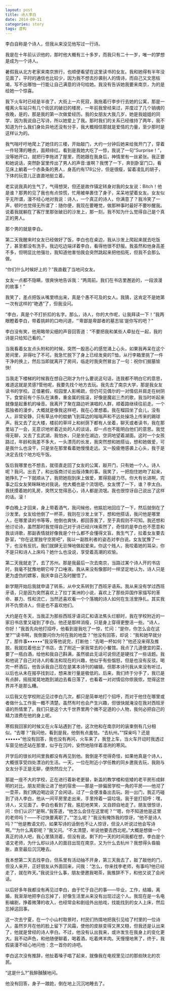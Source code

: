 ```yaml
---
layout: post
title: 诗人李白
date: 2014-09-11
categories: story
tags: 虚构
---
```


李白自称是个诗人，但我从来没见他写过一行诗。

我是在十年前认识他的，那时他大概有三十多岁，而我只有二十一岁，唯一的梦想是成为一个诗人。

暑假我从北方老家来南京旅行，也顺便看望在这里读书的女友。我和她得有半年没见面了，平时的通信也比较少，因为我不想去抄袭别人的情诗，而自己又文思枯竭，写不出哪怕一行能让自己满意的诗句给她。我没有告诉她我要来南京，为的是给她一个惊喜。

我下火车时已经是半夜了，大街上一片死寂，我拖着行李步行去她的公寓，那是一幢离火车站只有几个街区的破旧的楼房，一年前我曾经来过，并度过了几个销魂的夜晚，是的，那是我的第一次做爱经历。我的女朋友大我几岁，她是我姐姐的同学，因为我说自己写诗，所以她爱上了我。那时我们的关系已经维持了两年，我不知道为什么我们身处异地还没有分手，我大概相信那就是爱情的力量，至少那时是这样认为的。

我气喘吁吁地爬上了她住的三楼，开始敲门，大约一分钟后她来给我开门了，穿着一件轻薄的睡衣，面颊绯红。看到是我她大吃了一惊，我说了一句“Surprise！”，没等她开口，就把行李拖进了屋里，而她跟在我身后，神情里有一丝紧张。我正要和她说话，突然卧室里传出了男人的声音:谁啊？我愣了一下，奔到卧室门口，看见床上躺着一个赤条条的男人，身高约有178公分，但是很瘦，留着凌乱的胡子，下体的玩意儿正直直地挺立着。

老实说我真的生气了，气得想哭，但还是故作镇定转身对我的女友说：Bitch！他是谁？那男的见了我也有点惊慌，忙用被单裹住了身子，呆呆地望着女友。女友似乎无所谓，漫不经心地对我说：诗人，一个真正的诗人，你满意了？我冷笑了一声，顿时也觉得无所谓了：随你便，我现在要睡觉，做那种事时最好不要吵醒我。说着我就躺在了客厅里那张破旧的沙发上，那一刻，我不知为什么觉得自己是个真正的男人。

那个男的就是李白。

第二天我醒来时女友已经做好了饭，李白也在桌边，我从沙发上爬起来就去吃饭了，甚至都没有洗手。我边吃边端详着李白，看得他很不舒服。我虽然和他身高差不多，但明显比他强壮，我知道他害怕我会突然跳起来把他掐死，但我不会那么做。

“你们什么时候好上的？”我直截了当地问女友。

女友一点都不隐瞒，很爽快地告诉我：“两周前。我们在书店里邂逅的，一段浪漫的故事！”

我笑了，差点把饭从嘴里喷出来，真是个愚不可及的女人。我猜，这肯定不是她第一次有这样的“艳遇”了，但我没问。

“李白，真是个不打折扣的名字。那么，诗人，你的大作呢，让我拜读一下！”我两眼瞪着李白，带着挑衅的口吻问道，“‘卑鄙是卑鄙者的墓志铭’是你写的吧？”

李白没有笑，他用略带尖细的声音回答道：“不要把我和某些人牵扯在一起，我的诗是只给知己看的。”

当我看着女友点头附和的时候，突然一股恶心的感觉涌上心头，如果我再呆在这个房间里，非得吐了不可。我急忙脱下了身上已经发臭的T恤，从行李箱里挑了一件干净的换上，然后当即就离开了房间，临走时我突然冒出了一句：祝你们掘墓愉快!

当我走下楼梯的时候我在想自己刚才为什么要说这句话，连我都不明白它的意思，难道这就是灵感?管他呢，我要先找个地方去玩。我先去了南京大学，那是我女友读书的学校。正值暑假，校园里人影稀疏，但仍可见偶尔的一对情侣并肩走在树阴下。食堂前有个乐队在演奏，重金属的摇滚，好像是魔岩三杰的歌，我当时听起来就像是起重机的噪音。我离开了聚在路边听演唱的人群，顺着路继续往前走。一个孤独者的漫步，大概就是像我这样吧，我在心里想着。我在榴园坐了会儿，没有人，非常安静，只有草丛中的蚊蚋飞到耳边的嗡嗡声和不远处操场上传来的踢球声。我又去了北大楼，楼前的草坪上和树荫下都有人坐着，聊天或者读书，我在那里站了一会，无意识地听着近处的人的谈话，却一点也不能明白他们的意思。我觉得无聊，又去了玄武湖，我怕水，只是坐在湖边，空洞地望着湖面。这时一个女孩路过，年龄和我差不多大，一头漂亮的长发，我突然想和她搭讪，想和她做爱，可是我什么也没干，只是坐在那里看着她慢慢走远。又一股疲倦感袭上心头，我于是决定去找个地方吃午饭。

饭后我哪里也不想去，就径直走回了女友的公寓，敲开门，只有她一个人。诗人呢？我问。出去了，和出版商讨论出版诗集的事。我笑了，一把抱住她吻了起来，她挣扎了一下就顺从了，我把她抱到床上做爱，累得筋疲力尽。你大有长进啊，完事之后女友笑眯眯地对我说。他大概也是个流氓吧。女友愣了一下，谁？李太白。我抚摸着她的乳房，突然又觉得恶心，诗人都是流氓。我也很惊讶自己说出了这样的话。滚！

李白晚上才回来，身上带着酒气，我问候他，他尴尬地回应了一下，然后就倒在了沙发里。女友给他倒了一杯茶，我则在沙发上坐下，想和他搭话，我问他是哪里人，在哪里读的书等等，他倒也爽快，都回答我了，至于真假则不可知。我还想和他讨论诗，虽然那时我觉得自己对于诗已经兴味索然了，奇怪的是李白也不愿意和我谈诗歌，那副表情就好像我是个什么都不会懂得文盲。我生气了，拉着女友要去卧室，“你在这里独守空房吧”，我以一副胜利者的姿态对李白说。女友犹豫了一下，也没有反抗，我们就肆无忌惮地做起爱来。你这个贱人，我咬着她的耳朵，你不是只和诗人上床吗？她什么也没说，享受着高潮的欢愉。

第二天我就走了，去了苏州。那是我最后一次去南京，当路过某个诗人开的书店时，我毫不犹豫地朝它啐了口唾液。我从来没有像那时一样坚定地认为，诗人只是更为虚伪的嫖客，我庆幸自己及时醒悟了。

新学期开始后我就申请了转系，从中文系转到了西班牙语系。我从来没有学过西班牙语，只是因为突然喜欢上了拉丁美洲的小说，喜欢上了那些异国作家描写的革命、暴力、性和流亡，当然还喜欢看一个个落魄的诗人如何在生活里挣扎。其实我并不仇恨诗人，但是也不喜欢他们。

大约是在冬天，当我正为那些西班牙语词汇和语法焦头烂额时，我在学校附近的一家旧书店里又碰到了李白。他还是那样消瘦，只是身上穿得更整洁一些。“诗人，你好！”我首先向他打招呼，他看到是我吃了一惊，忙问：“是你，你怎么会在这里?”“读书啊，我倒要问你为何在我的地盘？”他没有回答，却说：“我和她早就分了，那件事••••••”我没等他说完，打断他：“去喝一杯如何？”他还没来得及推脱，我就拉着他出了书店，去了附近一家我常去的小餐馆。我点了几道便宜的菜，要了一瓶白酒，给他和我自己斟满，虽然彼此无话可说但还是硬找了一些话题。我和他说了自己对诗人的看法和现在的兴趣，他似乎有些愠怒，但是也没有反驳。喝完一杯酒后，他告诉我自己现在是某本诗刊的编辑，但那本诗刊我从来没有听过，以后也从未在报亭找到过，想来发行量是极低的。后来，我们终于分手了，我已是有点醉，摇摇晃晃地跑到湖边去看日落了，也看着一对对情侣你侬我侬，觉得这世界并不是那么糟。

以后我又在学校附近见过李白几次，都只是简单地打个招呼，而对于他住在哪里或者做什么工作我一概不清楚。虽然有时也会产生兴趣，但很快就淹没在我对西班牙语的热情里了。我们只是这个大千世界里两个微不足道的小人物，我何必把自己的精力浪费在他的身上呢。

寒假我回家的时候又在火车站遇到了他，这次他和在南京时的装束倒有几分相似。“去哪？”我问他，看到是我，他倒有点羞怯。“去杭州。”“探亲吗？还是••••••”他没有回答，我也没有再问，火车来了，我登上车，当火车开动时我透过车窗见他还站在那里，似乎在沉吟，安然地陪伴着凛冽的寒风。

开学后的很长时间里我都没有再见到他。我倒是不觉得奇怪，如果他真是个诗人，大概很享受四处漂泊的生活。一天，一位在附近小学任教的同乡邀我去玩，我刚与女友分手正是无聊，便欣然应允了。

那是一座不大的学校，正在进行着新老更替，新盖的教学楼和低矮的老平房形成鲜明的对比。朋友把我让进了他的宿舍——那是一排偏居学校一角的平房——他沏了一壶茶，我们俩边喝边说了会闲话，过了一会便准备出去玩。刚一出门，我正巧碰到了诗人李白，他从一间平房里走出来，手里拎着一袋垃圾。我于是打招呼：嘿，诗人，又见面了。李白也看到了我，尴尬地笑笑，又自顾自地走了。朋友很惊讶，问：你们认识?“是啊，”我答道，“他怎么会住在这里呢？”“嗯，你不知道他是这里的老师吗？——不过快要离职了。”“怎么呢？”我没有掩饰我的惊讶，“他不是诗人吗？”“他是教语文的，如果写诗的话倒也不让人惊讶，但没人听说过他会写诗啊。”“为什么离职呢？”我又问。“不太清楚，听说他要去西北呢。”大概是想做一个真正的诗人吧，我心里猜测着，但没有说。剩下的一天的时间我都在想，李白是个语文老师，为什么却以诗人的面目出现在南京，又为什么去杭州？我想得头昏脑胀，直至最后沉沉睡去。

我本想第二天去找李白，但系里有活动抽不开身，第三天我去了，敲了敲他的门，但没人来开，正好朋友从外面回来，问我：“怎么，你来找李老师，有事吗?他已经走了，就在昨天。”我说没什么事，朋友便邀我喝茶，我推辞不下，和他又说了会闲话。

以后好多年我都没有再见过李白，由于忙于自己的事——毕业，工作，结婚，离婚，我渐渐地把李白忘掉了，好像生活里从来没有出现过这个人。我现在是一名电影编剧，挣着微薄的收入，也经常会和剧组外出拍戏，找能找到的女人上床，然后忘掉这回事。

这一次去宁夏，在一个小山村取景时，村民们热情地把我引见给了村里的一位诗人，虽然岁月在他的脸上留下了风霜，使他的皮肤变得又黑又糙，但我还是认出来了，他就是曾经的诗人李白。不过，他没有认出我来，或许发生在我身上的变化更大。我不动声色，和他随便聊着，喝着酒，吃着烤羊肉。天慢慢地黑了，终于，我假装漫不经心地问他：念一首你的诗吧。

李白这次没有推辞，他扯着嗓子唱了起来，就像我在电视里见过的那些陕北的农民。

“这是什么?”我醉醺醺地问。

他没有回答，身子一踉跄，倒在地上沉沉地睡去了。

